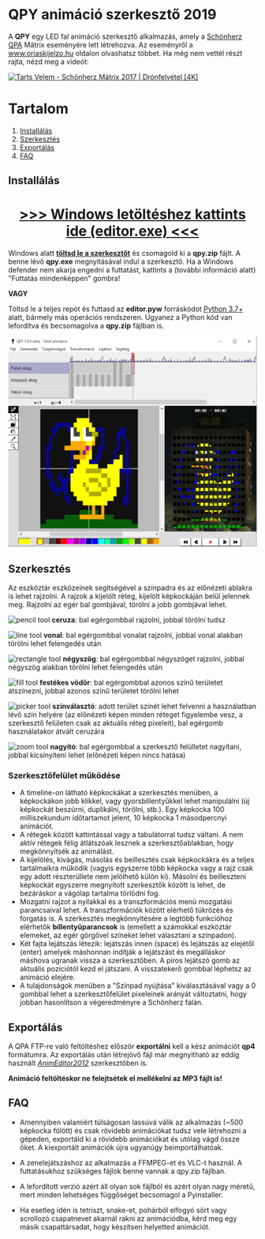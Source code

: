 # QPY animáció szerkesztő 2019
A **QPY** egy LED fal animáció szerkesztő alkalmazás, amely a [Schönherz QPA](https://hu.wikipedia.org/wiki/Sch%C3%B6nherz_Qpa) Mátrix eseményére lett létrehozva. Az eseményről a www.oriaskijelzo.hu oldalon olvashatsz többet. Ha még nem vettél részt rajta, nézd meg a videót:

[![Tarts Velem - Schönherz Mátrix 2017 | Drónfelvétel [4K]](http://img.youtube.com/vi/1sqLbh-WmbM/maxresdefault.jpg)](https://www.youtube.com/watch?v=1sqLbh-WmbM "Tarts Velem - Schönherz Mátrix 2017 | Drónfelvétel [4K]")

# Tartalom

1. [Installálás](#installálás)
2. [Szerkesztés](#szerkesztés)
3. [Exportálás](#exportálás)
4. [FAQ](#faq)
	
## Installálás

<h1 align="center"><a href="https://github.com/sedthh/schonherz-matrix/raw/master/qpy.zip"> >>> Windows letöltéshez kattints ide (editor.exe) <<< </a></h1>

Windows alatt **[töltsd le a szerkesztőt](https://github.com/sedthh/schonherz-matrix/raw/master/qpy.zip)** és csomagold ki a **qpy.zip** fájlt. A benne lévő **qpy.exe** megnyitásával indul a szerkesztő. Ha a Windows defender nem akarja engedni a futtatást, kattints a (további információ alatt) "Futtatás mindenképpen" gombra! 

**VAGY** 

Töltsd le a teljes repót és futtasd az **editor.pyw** forráskódot [Python 3.7+](https://www.python.org/downloads/) alatt, bármely más operációs rendszeren. Ugyanez a Python kód van lefordítva és becsomagolva a **qpy.zip** fájlban is. 


![editor snapshot](images/editor_beta.png)

## Szerkesztés
Az eszköztár eszközeinek segítségével a színpadra és az előnézeti ablakra is lehet rajzolni. A rajzok a kijelölt réteg, kijelölt képkockáján belül jelennek meg. Rajzolni az egér bal gombjával, törölni a jobb gombjával lehet. 

![pencil tool](images/pencil.gif) **ceruza**: bal egérgombbal rajzolni, jobbal törölni tudsz

![line tool](images/line.gif) **vonal**: bal egérgombbal vonalat rajzolni, jobbal vonal alakban törölni lehet felengedés után

![rectangle tool](images/rectangle.gif) **négyszög**: bal egérgombbal négyszöget rajzolni, jobbal négyszög alakban törölni lehet felengedés után

![fill tool](images/fill.gif) **festékes vödör**: bal egérgombbal azonos színű területet átszínezni, jobbal azonos színű területet törölni lehet

![picker tool](images/picker.gif) **színválasztó**: adott terület színét lehet felvenni a használatban lévő szín helyére (az előnézeti képen minden réteget figyelembe vesz, a szerkesztő felületen csak az aktuális réteg pixeleit), bal egérgomb használatakor átvált ceruzára

![zoom tool](images/zoom.gif) **nagyító**: bal egérgombbal a szerkesztő felülletet nagyítani, jobbal kicsinyíteni lehet (előnézeti képen nincs hatása)

### Szerkesztőfelület működése

* A timeline-on látható képkockákat a szerkesztés menüben, a képkockákon jobb klikkel, vagy gyorsbillentyűkkel lehet manipulálni (új képkockát beszúrni, duplikálni, törölni, stb.). Egy képkocka 100 milliszekundum időtartamot jelent, 10 képkocka 1 másodpercnyi animációt.
* A rétegek között kattintással vagy a tabulátorral tudsz váltani. A nem aktív rétegek félig átlátszóak lesznek a szerkesztőablakban, hogy megkönnyítsék az animálást. 
* A kijelölés, kivágás, másolás és beillesztés csak képkockákra és a teljes tartalmaikra működik (vagyis egyszerre több képkocka vagy a rajz csak egy adott részterüllete nem jelölhető külön ki). Másolni és beilleszteni képkockát egyszerre megnyitott szerkesztők között is lehet, de bezáráskor a vágólap tartalma törlődni fog. 
* Mozgatni rajzot a nyilakkal és a transzformációs menü mozgatási parancsaival lehet. A transzformációk között elérhető tükrözés és forgatás is. A szerkesztés megkönnyítésére a legtöbb funkcióhoz elérhetők **billentyűparancsok** is (emellett a számokkal eszköztár elemeket, az egér görgővel színeket lehet választani a színpadon). 
* Két fajta lejátszás létezik: lejátszás innen (space) és lejátszás az elejétől (enter) amelyek máshonnan indítják a lejátszást és megálláskor máshova ugranak vissza a szerkesztőben. A piros lejátszó gomb az aktuális pozíciótól kezd el játszani. A visszatekerő gombbal léphetsz az animáció elejére.
* A tulajdonságok menüben a "Színpad nyújtása" kiválasztásával vagy a 0 gombbal lehet a szerkesztőfelület pixeleinek arányát változtatni, hogy jobban hasonlítson a végeredményre a Schönherz falán.  


## Exportálás
A QPA FTP-re való feltöltéshez először **exportálni** kell a kész animációt **qp4** formátumra. Az exportálás után létrejövő fájl már megnyitható az eddig használt *[AnimEditor2012](https://oriaskijelzo.sch.bme.hu/wp-content/uploads/2018/06/animeditor_2012_win32.zip)* szerkesztőben is. 

**Animáció feltöltéskor ne felejtsétek el mellékelni az MP3 fájlt is!**

## FAQ

- Amennyiben valamiért túlságosan lassúvá válik az alkalmazás (~500 képkocka fölött) és csak rövidebb animációkat tudsz vele létrehozni a gépeden, exportáld ki a rövidebb animációkat és utólag vágd össze őket. A kiexportált animációk újra ugyanúgy beimportálhatóak. 

- A zenelejátszáshoz az alkalmazás a FFMPEG-et és VLC-t használ. A futtatásukhoz szükséges fájlok benne vannak a qpy.zip fájlban. 

- A lefordított verzió azért áll olyan sok fájlból és azért olyan nagy méretű, mert minden lehetséges függőséget becsomagol a Pyinstaller. 

- Ha esetleg idén is tetriszt, snake-et, pohárból elfogyó sört vagy scrollozó csapatnevet akarnál rakni az animációdba, kérd meg egy másik csapattársadat, hogy készítsen helyetted animációt.
